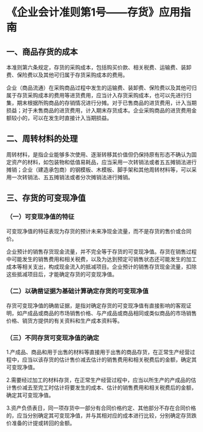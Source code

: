 # 《企业会计准则第1号——存货》应用指南

 

## 一、商品存货的成本

本准则第六条规定，存货的采购成本，包括购买价款、相关税费、运输费、装卸费、保险费以及其他可归属于存货采购成本的费用。

企业（商品流通）在采购商品过程中发生的运输费、装卸费、保险费以及其他可归属于存货采购成本的费用等进货费用，应当计入存货采购成本，也可以先进行归集，期末根据所购商品的存销情况进行分摊。对于已售商品的进货费用，计入当期损益；对于未售商品的进货费用，计入期末存货成本。企业采购商品的进货费用金额较小的，可以在发生时直接计入当期损益。

## 二、周转材料的处理

周转材料，是指企业能够多次使用、逐渐转移其价值但仍保持原有形态不确认为固定资产的材料，如包装物和低值易耗品，应当采用一次转销法或者五五摊销法进行摊销；企业（建造承包商）的钢模板、木模板、脚手架和其他周转材料等，可以采用一次转销法、五五摊销法或者分次摊销法进行摊销。

## 三、存货的可变现净值

### （一）可变现净值的特征

可变现净值的特征表现为存货的预计未来净现金流量，而不是存货的售价或合同价。

企业预计的销售存货现金流量，并不完全等于存货的可变现净值。存货在销售过程中可能发生的销售费用和相关税费，以及为达到预定可销售状态还可能发生的加工成本等相关支出，构成现金流入的抵减项目。企业预计的销售存货现金流量，扣除这些抵减项目后，才能确定存货的可变现净值。

### （二）以确凿证据为基础计算确定存货的可变现净值

存货可变现净值的确凿证据，是指对确定存货的可变现净值有直接影响的客观证明，如产成品或商品的市场销售价格、与产成品或商品相同或类似商品的市场销售价格、销货方提供的有关资料和生产成本资料等。

### （三）不同存货可变现净值的确定

1.产成品、商品和用于出售的材料等直接用于出售的商品存货，在正常生产经营过程中，应当以该存货的估计售价减去估计的销售费用和相关税费后的金额，确定其可变现净值。

2.需要经过加工的材料存货，在正常生产经营过程中，应当以所生产的产成品的估计售价减去至完工时估计将要发生的成本、估计的销售费用和相关税费后的金额，确定其可变现净值。

3.资产负债表日，同一项存货中一部分有合同价格约定、其他部分不存在合同价格的，应当分别确定其可变现净值，并与其相对应的成本进行比较，分别确定存货跌价准备的计提或转回的金额。
